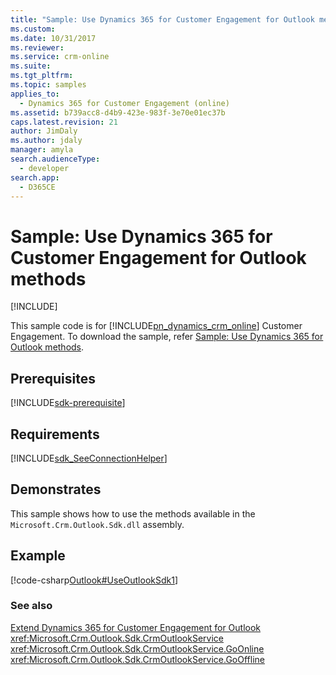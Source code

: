 ```yaml
---
title: "Sample: Use Dynamics 365 for Customer Engagement for Outlook methods (Developer Guide for Dynamics 365 for Customer Engagement)| MicrosoftDocs"
ms.custom: 
ms.date: 10/31/2017
ms.reviewer: 
ms.service: crm-online
ms.suite: 
ms.tgt_pltfrm: 
ms.topic: samples
applies_to: 
  - Dynamics 365 for Customer Engagement (online)
ms.assetid: b739acc8-d4b9-423e-983f-3e70e01ec37b
caps.latest.revision: 21
author: JimDaly
ms.author: jdaly
manager: amyla
search.audienceType: 
  - developer
search.app: 
  - D365CE
---
```

# Sample: Use Dynamics 365 for Customer Engagement for Outlook methods

[!INCLUDE[](../../includes/cc_applies_to_update_9_0_0.md)]

This sample code is for [!INCLUDE[pn_dynamics_crm_online](../../includes/pn-dynamics-crm-online.md)] Customer Engagement. To download the sample, refer [Sample: Use Dynamics 365 for Outlook methods](https://msdn.microsoft.com/library/gg309513.aspx).

## Prerequisites
[!INCLUDE[sdk-prerequisite](../../includes/sdk-prerequisite.md)]
  
## Requirements  
[!INCLUDE[sdk_SeeConnectionHelper](../../includes/sdk-seeconnectionhelper.md)]
  
## Demonstrates  
 This sample shows how to use the methods available in the `Microsoft.Crm.Outlook.Sdk.dll` assembly.  
  
## Example  
 [!code-csharp[Outlook#UseOutlookSdk1](../../snippets/csharp/CRMV8/outlook/cs/useoutlooksdk1.cs#useoutlooksdk1)]  
  
### See also  
 [Extend Dynamics 365 for Customer Engagement for Outlook](../extend-customer-engagement-outlook.md)   
 <xref:Microsoft.Crm.Outlook.Sdk.CrmOutlookService>   
 <xref:Microsoft.Crm.Outlook.Sdk.CrmOutlookService.GoOnline>   
 <xref:Microsoft.Crm.Outlook.Sdk.CrmOutlookService.GoOffline>
